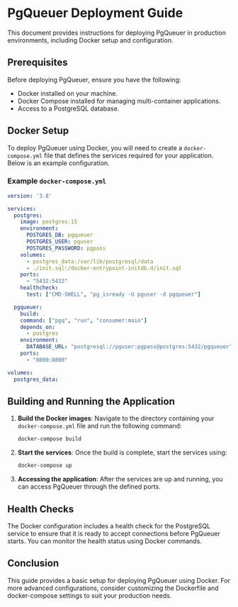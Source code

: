 # PgQueuer Deployment Guide

This document provides instructions for deploying PgQueuer in production environments, including Docker setup and configuration.

## Prerequisites

Before deploying PgQueuer, ensure you have the following:

- Docker installed on your machine.
- Docker Compose installed for managing multi-container applications.
- Access to a PostgreSQL database.

## Docker Setup

To deploy PgQueuer using Docker, you will need to create a `docker-compose.yml` file that defines the services required for your application. Below is an example configuration.

### Example `docker-compose.yml`

```yaml
version: '3.8'

services:
  postgres:
    image: postgres:15
    environment:
      POSTGRES_DB: pgqueuer
      POSTGRES_USER: pguser
      POSTGRES_PASSWORD: pgpass
    volumes:
      - postgres_data:/var/lib/postgresql/data
      - ./init.sql:/docker-entrypoint-initdb.d/init.sql
    ports:
      - "5432:5432"
    healthcheck:
      test: ["CMD-SHELL", "pg_isready -U pguser -d pgqueuer"]

  pgqueuer:
    build: .
    command: ["pgq", "run", "consumer:main"]
    depends_on:
      - postgres
    environment:
      DATABASE_URL: "postgresql://pguser:pgpass@postgres:5432/pgqueuer"
    ports:
      - "8000:8000"

volumes:
  postgres_data:
```

## Building and Running the Application

1. **Build the Docker images**: Navigate to the directory containing your `docker-compose.yml` file and run the following command:

   ```bash
   docker-compose build
   ```

2. **Start the services**: Once the build is complete, start the services using:

   ```bash
   docker-compose up
   ```

3. **Accessing the application**: After the services are up and running, you can access PgQueuer through the defined ports.

## Health Checks

The Docker configuration includes a health check for the PostgreSQL service to ensure that it is ready to accept connections before PgQueuer starts. You can monitor the health status using Docker commands.

## Conclusion

This guide provides a basic setup for deploying PgQueuer using Docker. For more advanced configurations, consider customizing the Dockerfile and docker-compose settings to suit your production needs.